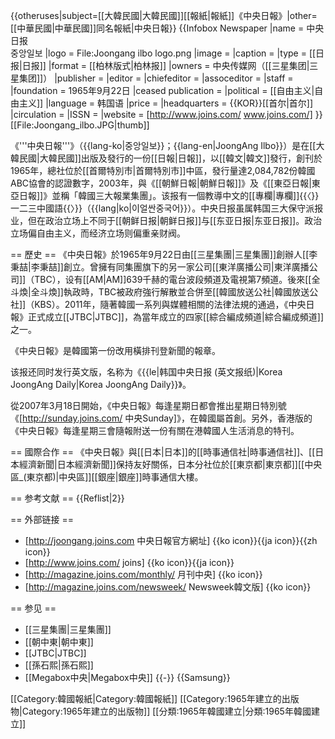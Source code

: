 {{otheruses|subject=[[大韓民國|大韓民國]][[報紙|報紙]]《中央日報》|other=[[中華民國|中華民國]]同名報紙|中央日報}}
{{Infobox Newspaper
|name                = 中央日报<br />중앙일보
|logo                = File:Joongang ilbo logo.png
|image               = 
|caption             = 
|type                = [[日报|日报]]
|format              = [[柏林版式|柏林报]]
|owners              = 中央传媒网（[[三星集团|三星集团]]）
|publisher           = 
|editor              = 
|chiefeditor         = 
|assoceditor         = 
|staff               = 
|foundation          = 1965年9月22日
|ceased publication  = 
|political           = [[自由主义|自由主义]]
|language            = 韩国语
|price               = 
|headquarters        = {{KOR}}[[首尔|首尔]]
|circulation         = 
|ISSN                = 
|website             = [http://www.joins.com/ www.joins.com/]
}}
[[File:Joongang_ilbo.JPG|thumb]]

《'''中央日報'''》（{{lang-ko|중앙일보}}；{{lang-en|JoongAng Ilbo}}）是在[[大韓民國|大韓民國]]出版及發行的一份[[日報|日報]]，以[[韓文|韓文]]發行，創刊於1965年，總社位於[[首爾特別市|首爾特別市]]中區，發行量達2,084,782份<ref>韓國ABC協會的認證數字，2003年</ref>，與《[[朝鮮日報|朝鮮日報]]》及《[[東亞日報|東亞日報]]》並稱「韓國三大報業集團」。该报有一個教導中文的[[專欄|專欄]]{{〈}}一二三中國語{{〉}}（{{lang|ko|이얼싼중국어}}）。中央日报虽属韩国三大保守派报业，但在政治立场上不同于[[朝鲜日报|朝鲜日报]]与[[东亚日报|东亚日报]]。政治立场偏自由主义，而经济立场则偏重亲财阀。

== 歷史 ==
《中央日報》於1965年9月22日由[[三星集團|三星集團]]創辦人[[李秉喆|李秉喆]]創立。曾擁有同集團旗下的另一家公司[[東洋廣播公司|東洋廣播公司]]（TBC），设有[[AM|AM]]639千赫的電台波段頻道及電視第7頻道。後來[[全斗煥|全斗煥]]執政時，TBC被政府強行解散並合併至[[韓國放送公社|韓國放送公社]]（KBS）。2011年，隨著韓國一系列與媒體相關的法律法規的通過，《中央日報》正式成立[[JTBC|JTBC]]，為當年成立的四家[[綜合編成頻道|綜合編成頻道]]之一。

《中央日報》是韓國第一份改用橫排刊登新聞的報章。

该报还同时发行英文版，名称为《{{le|韩国中央日报 (英文报纸)|Korea JoongAng Daily|Korea JoongAng Daily}}》。

從2007年3月18日開始，《中央日報》每逢星期日都會推出星期日特別號《[http://sunday.joins.com/ 中央Sunday]》，在韓國屬首創。另外，香港版的《中央日報》每逢星期三會隨報附送一份有關在港韓國人生活消息的特刊。

== 國際合作 ==
《中央日報》與[[日本|日本]]的[[時事通信社|時事通信社]]、[[日本經濟新聞|日本經濟新聞]]保持友好關係，日本分社位於[[東京都|東京都]][[中央區_(東京都)|中央區]][[銀座|銀座]]時事通信大樓。

== 参考文献 ==
{{Reflist|2}}

== 外部链接 ==
* [http://joongang.joins.com 中央日報官方網址] {{ko icon}}{{ja icon}}{{zh icon}}
* [http://www.joins.com/ joins] {{ko icon}}{{ja icon}}
* [http://magazine.joins.com/monthly/ 月刊中央] {{ko icon}}
* [http://magazine.joins.com/newsweek/ Newsweek韓文版] {{ko icon}}

== 参见 ==
* [[三星集團|三星集團]]
* [[朝中東|朝中東]]
* [[JTBC|JTBC]]
* [[孫石熙|孫石熙]]
* [[Megabox中央|Megabox中央]]
{{-}}
{{Samsung}}

[[Category:韓國報紙|Category:韓國報紙]]
[[Category:1965年建立的出版物|Category:1965年建立的出版物]]
[[分類:1965年韓國建立|分類:1965年韓國建立]]